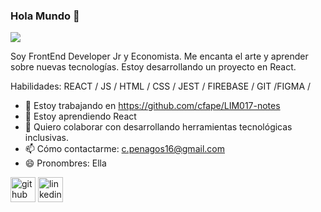 ### Hola Mundo 👋

![](https://media-exp2.licdn.com/dms/image/C4D16AQFL8aobv-QnWQ/profile-displaybackgroundimage-shrink_200_800/0/1653618917783?e=1663200000&v=beta&t=P8KHnM6UhSojxCdlCEewDKG3nrjX6pEYuqJ7XERhl5M)

Soy FrontEnd Developer Jr y Economista. Me encanta el arte y aprender sobre nuevas tecnologías. Estoy desarrollando un proyecto en React.

Habilidades:  REACT / JS / HTML / CSS / JEST / FIREBASE / GIT /FIGMA / 

- 🔭 Estoy trabajando en https://github.com/cfape/LIM017-notes 
- 🌱 Estoy aprendiendo React 
- 👯 Quiero colaborar con desarrollando herramientas tecnológicas inclusivas. 
- 📫 Cómo contactarme: c.penagos16@gmail.com 
- 😄 Pronombres: Ella 


[<img src='https://cdn.jsdelivr.net/npm/simple-icons@3.0.1/icons/github.svg' alt='github' height='40'>](https://github.com/cfape)  [<img src='https://cdn.jsdelivr.net/npm/simple-icons@3.0.1/icons/linkedin.svg' alt='linkedin' height='40'>](https://www.linkedin.com/in/https://www.linkedin.com/in/cynthia-fa-penagos-90865512b//)  

